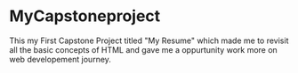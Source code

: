 # MyCapstoneproject
This my First Capstone Project titled "My Resume" which made me to revisit all the basic concepts of HTML and gave me a oppurtunity work more on web developement journey.
